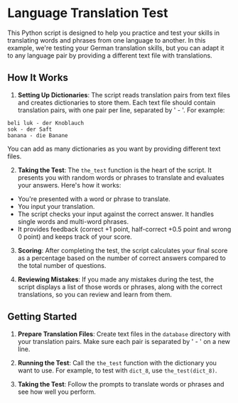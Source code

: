 # Language Translation Test
This Python script is designed to help you practice and test your skills in translating words and phrases from one language to another. In this example, we're testing your German translation skills, but you can adapt it to any language pair by providing a different text file with translations.

## How It Works
1. **Setting Up Dictionaries**: The script reads translation pairs from text files and creates dictionaries to store them. Each text file should contain translation pairs, with one pair per line, separated by ' - '. For example:

```
beli luk - der Knoblauch
sok - der Saft
banana - die Banane
```
You can add as many dictionaries as you want by providing different text files.

2. **Taking the Test**: The `the_test` function is the heart of the script. It presents you with random words or phrases to translate and evaluates your answers. Here's how it works:

* You're presented with a word or phrase to translate.
* You input your translation.
* The script checks your input against the correct answer. It handles single words and multi-word phrases.
* It provides feedback (correct +1 point, half-correct +0.5 point and wrong 0 point) and keeps track of your score.

3. **Scoring**: After completing the test, the script calculates your final score as a percentage based on the number of correct answers compared to the total number of questions.

4. **Reviewing Mistakes**: If you made any mistakes during the test, the script displays a list of those words or phrases, along with the correct translations, so you can review and learn from them.

## Getting Started

1. **Prepare Translation Files**: Create text files in the `database` directory with your translation pairs. Make sure each pair is separated by ' - ' on a new line.

2. **Running the Test**: Call the `the_test` function with the dictionary you want to use. For example, to test with `dict_8`, use `the_test(dict_8)`.

3. **Taking the Test**: Follow the prompts to translate words or phrases and see how well you perform.
